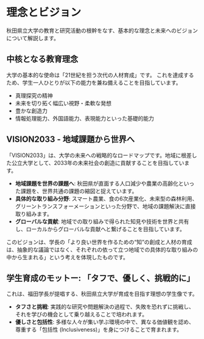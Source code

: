 # 理念とビジョン

秋田県立大学の教育と研究活動の根幹をなす、基本的な理念と未来へのビジョンについて解説します。

## 中核となる教育理念

大学の基本的な使命は「21世紀を担う次代の人材育成」です。
これを達成するため、学生一人ひとりが以下の能力を兼ね備えることを目指しています。

* 真理探究の精神
* 未来を切り拓く幅広い視野・柔軟な発想
* 豊かな創造力
* 情報処理能力、外国語能力、表現能力といった基礎的能力

## VISION2033 - 地域課題から世界へ

「VISION2033」は、大学の未来への戦略的なロードマップです。地域に根差した公立大学として、2033年の未来社会の創造に貢献することを目指しています。

* **地域課題を世界の課題へ**: 秋田県が直面する人口減少や農業の高齢化といった課題を、世界共通の課題の縮図と捉えています。
* **具体的な取り組み分野**: スマート農業、食の6次産業化、未来型の森林利用、グリーントランスフォーメーションといった分野で、地域の課題解決に直接取り組みます。
* **グローバルな貢献**: 地域での取り組みで得られた知見や技術を世界と共有し、ローカルからグローバルな貢献へと繋げることを目指しています。

このビジョンは、学長の「より良い世界を作るための“知”の創成と人材の育成は、抽象的な議論ではなく、それぞれの依って立つ地域での具体的な取り組みの中から生まれる」という考えを体現したものです。

## 学生育成のモットー: 「タフで、優しく、挑戦的に」

これは、福田学長が提唱する、秋田県立大学が育成を目指す理想の学生像です。

* **タフさと挑戦**: 実践的な研究や問題解決の過程で、失敗を恐れずに挑戦し、それを学びの機会として乗り越えることで培われます。
* **優しさと包括性**: 多様な人々が集い学ぶ環境の中で、異なる価値観を認め、尊重する「包括性 (Inclusiveness)」を身につけることで育まれます。